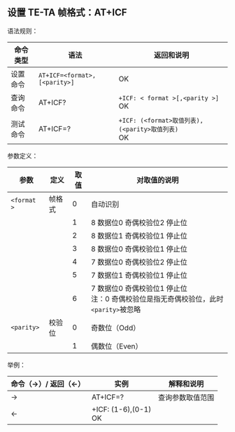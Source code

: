 ## 设置 TE-TA 帧格式：AT+ICF

语法规则：

| 命令类型 | 语法                         | 返回和说明                                           |
| -------- | ---------------------------- | ---------------------------------------------------- |
| 设置命令 | `AT+ICF=<format>,[<parity>]` | OK                                                   |
| 查询命令 | AT+ICF?                      | `+ICF: < format >[,<parity >]` <br>OK                |
| 测试命令 | AT+ICF=?                     | `+ICF: (<format>取值列表),(<parity>取值列表)`<br> OK |

 

参数定义：

| 参数        | 定义   | 取值 | 对取值的说明                                                 |
| ----------- | ------ | ---- | ------------------------------------------------------------ |
| `<format >` | 帧格式 | 0    | 自动识别                                                     |
|             |        | 1    | 8 数据位0 奇偶校验位2 停止位                                 |
|             |        | 2    | 8 数据位1 奇偶校验位1 停止位                                 |
|             |        | 3    | 8 数据位0 奇偶校验位1 停止位                                 |
|             |        | 4    | 7 数据位0 奇偶校验位2 停止位                                 |
|             |        | 5    | 7 数据位1 奇偶校验位1 停止位                                 |
|             |        | 6    | 7 数据位0 奇偶校验位1 停止位<br> 注：0 奇偶校验位是指无奇偶校验位，此时`<parity>`被忽略 |
| `<parity>`  | 校验位 | 0    | 奇数位（Odd）                                                |
|             |        | 1    | 偶数位（Even）                                               |

 

举例：

| 命令（→）/  返回（←） | 实例                     | 解释和说明       |
| --------------------- | ------------------------ | ---------------- |
| →                     | AT+ICF=?                 | 查询参数取值范围 |
| ←                     | +ICF: (1-6),(0-1) <br>OK |                  |
